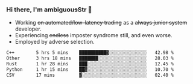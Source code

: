 ### Hi there, I'm ambiguou~~s~~Str 👋

<!--
**ambiguoustexture/ambiguoustexture** is a ✨ _special_ ✨ repository because its `README.md` (this file) appears on your GitHub profile.

Here are some ideas to get you started:
-->
- Working ~~on automated/low-latency trading~~ as a ~~always junior system~~ developer.
- Experiencing ~~endless~~ imposter syndrome still, and even worse.
- Employed by adverse selection.

<!--START_SECTION:waka-->

```txt
C++        5 hrs 5 mins    ██████████▓░░░░░░░░░░░░░░   42.98 %
Other      3 hrs 18 mins   ███████░░░░░░░░░░░░░░░░░░   28.03 %
Rust       1 hr 28 mins    ███░░░░░░░░░░░░░░░░░░░░░░   12.45 %
Python     1 hr 15 mins    ██▓░░░░░░░░░░░░░░░░░░░░░░   10.70 %
CSV        17 mins         ▓░░░░░░░░░░░░░░░░░░░░░░░░   02.40 %
```

<!--END_SECTION:waka-->
